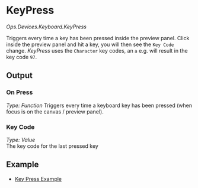 # KeyPress

*Ops.Devices.Keyboard.KeyPress*  

Triggers every time a key has been pressed inside the preview panel. Click inside the preview panel and hit a key, you will then see the `Key Code` change. *KeyPress* uses the `Character` key codes, an `a` e.g. will result in the key code `97`.

## Output

### On Press

*Type: Function*
Triggers every time a keyboard key has been pressed (when focus is on the canvas / preview panel).

### Key Code

*Type: Value*  
The key code for the last pressed key  

## Example

- [Key Press Example](https://cables.gl/ui/#/project/570cf18313eb2af41b79952a) 